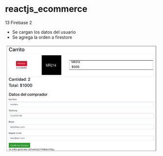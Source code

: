 # reactjs_ecommerce
 
13 Firebase 2
+ Se cargan los datos del usuario
+ Se agrega la orden a firestore

![Screenshot](screenshots/screen10.png)